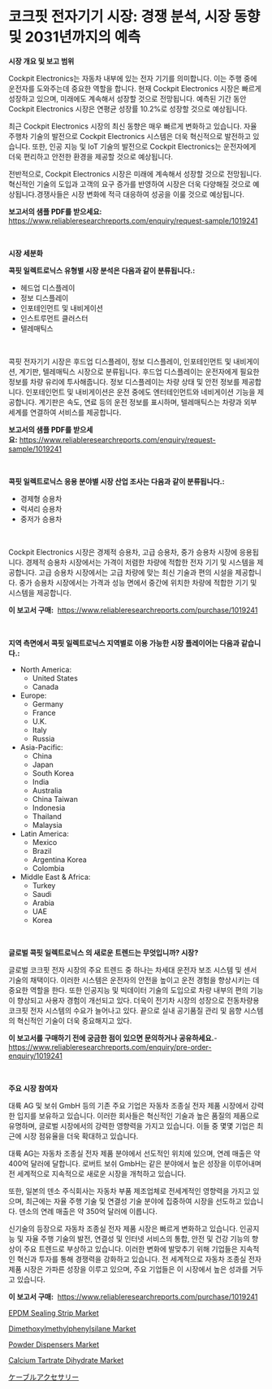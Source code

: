 <p><h1>코크핏 전자기기 시장: 경쟁 분석, 시장 동향 및 2031년까지의 예측</h1></p><p><strong>시장 개요 및 보고 범위</strong></p>
<p><p>Cockpit Electronics는 자동차 내부에 있는 전자 기기를 의미합니다. 이는 주행 중에 운전자를 도와주는데 중요한 역할을 합니다. 현재 Cockpit Electronics 시장은 빠르게 성장하고 있으며, 미래에도 계속해서 성장할 것으로 전망됩니다. 예측된 기간 동안 Cockpit Electronics 시장은 연평균 성장률 10.2%로 성장할 것으로 예상됩니다.</p><p>최근 Cockpit Electronics 시장의 최신 동향은 매우 빠르게 변화하고 있습니다. 자율 주행차 기술의 발전으로 Cockpit Electronics 시스템은 더욱 혁신적으로 발전하고 있습니다. 또한, 인공 지능 및 IoT 기술의 발전으로 Cockpit Electronics는 운전자에게 더욱 편리하고 안전한 환경을 제공할 것으로 예상됩니다.</p><p>전반적으로, Cockpit Electronics 시장은 미래에 계속해서 성장할 것으로 전망됩니다. 혁신적인 기술의 도입과 고객의 요구 증가를 반영하여 시장은 더욱 다양해질 것으로 예상됩니다.경쟁사들은 시장 변화에 적극 대응하여 성공을 이룰 것으로 예상됩니다.</p></p>
<p><strong>보고서의 샘플 PDF를 받으세요:</strong> <a href="https://www.reliableresearchreports.com/enquiry/request-sample/1019241">https://www.reliableresearchreports.com/enquiry/request-sample/1019241</a></p>
<p>&nbsp;</p>
<p><strong>시장 세분화</strong></p>
<p><strong>콕핏 일렉트로닉스 유형별 시장 분석은 다음과 같이 분류됩니다.:</strong></p>
<p><ul><li>헤드업 디스플레이</li><li>정보 디스플레이</li><li>인포테인먼트 및 내비게이션</li><li>인스트루먼트 클러스터</li><li>텔레매틱스</li></ul></p>
<p>&nbsp;</p>
<p><p>콕핏 전자기기 시장은 후드업 디스플레이, 정보 디스플레이, 인포테인먼트 및 내비게이션, 계기판, 텔레매틱스 시장으로 분류됩니다. 후드업 디스플레이는 운전자에게 필요한 정보를 차량 유리에 투사해줍니다. 정보 디스플레이는 차량 상태 및 안전 정보를 제공합니다. 인포테인먼트 및 내비게이션은 운전 중에도 엔터테인먼트와 네비게이션 기능을 제공합니다. 계기판은 속도, 연료 등의 운전 정보를 표시하며, 텔레매틱스는 차량과 외부 세계를 연결하여 서비스를 제공합니다.</p></p>
<p><strong>보고서의 샘플 PDF를 받으세요:</strong>&nbsp;<a href="https://www.reliableresearchreports.com/enquiry/request-sample/1019241">https://www.reliableresearchreports.com/enquiry/request-sample/1019241</a></p>
<p>&nbsp;</p>
<p><strong> 콕핏 일렉트로닉스 응용 분야별 시장 산업 조사는 다음과 같이 분류됩니다.:</strong></p>
<p><ul><li>경제형 승용차</li><li>럭셔리 승용차</li><li>중저가 승용차</li></ul></p>
<p>&nbsp;</p>
<p><p>Cockpit Electronics 시장은 경제적 승용차, 고급 승용차, 중가 승용차 시장에 응용됩니다. 경제적 승용차 시장에서는 가격이 저렴한 차량에 적합한 전자 기기 및 시스템을 제공합니다. 고급 승용차 시장에서는 고급 차량에 맞는 최신 기술과 편의 시설을 제공합니다. 중가 승용차 시장에서는 가격과 성능 면에서 중간에 위치한 차량에 적합한 기기 및 시스템을 제공합니다.</p></p>
<p><strong>이 보고서 구매:</strong>&nbsp; <a href="https://www.reliableresearchreports.com/purchase/1019241">https://www.reliableresearchreports.com/purchase/1019241</a></p>
<p>&nbsp;</p>
<p><strong>지역 측면에서 콕핏 일렉트로닉스 지역별로 이용 가능한 시장 플레이어는 다음과 같습니다.:</strong></p>
<p><ul>
    <li>
        North America:
        <ul>
            <li>United States</li>
            <li>Canada</li>
        </ul>
    </li>
    <li>
        Europe:
        <ul>
            <li>Germany</li>
            <li>France</li>
            <li>U.K.</li>
            <li>Italy</li>
            <li>Russia</li>
        </ul>
    </li>
    <li>
        Asia-Pacific:
        <ul>
            <li>China</li>
            <li>Japan</li>
            <li>South Korea</li>
            <li>India</li>
            <li>Australia</li>
            <li>China Taiwan</li>
            <li>Indonesia</li>
            <li>Thailand</li>
            <li>Malaysia</li>
        </ul>
    </li>
    <li>
        Latin America:
        <ul>
            <li>Mexico</li>
            <li>Brazil</li>
            <li>Argentina Korea</li>
            <li>Colombia</li>
        </ul>
    </li>
    <li>
        Middle East & Africa:
        <ul>
            <li>Turkey</li>
            <li>Saudi</li>
            <li>Arabia</li>
            <li>UAE</li>
            <li>Korea</li>
        </ul>
    </li>
    </ul></p>
<p>&nbsp;</p>
<p><strong>글로벌 콕핏 일렉트로닉스 의 새로운 트렌드는 무엇입니까? 시장?</strong></p>
<p><p>글로벌 코크핏 전자 시장의 주요 트렌드 중 하나는 차세대 운전자 보조 시스템 및 센서 기술의 채택이다. 이러한 시스템은 운전자의 안전을 높이고 운전 경험을 향상시키는 데 중요한 역할을 한다. 또한 인공지능 및 빅데이터 기술의 도입으로 차량 내부의 편의 기능이 향상되고 사용자 경험이 개선되고 있다. 더욱이 전기차 시장의 성장으로 전동차량용 코크핏 전자 시스템의 수요가 늘어나고 있다. 끝으로 실내 공기품질 관리 및 음향 시스템의 혁신적인 기술이 더욱 중요해지고 있다.</p></p>
<p><strong>이 보고서를 구매하기 전에 궁금한 점이 있으면 문의하거나 공유하세요.</strong>- <a href="https://www.reliableresearchreports.com/enquiry/pre-order-enquiry/1019241">https://www.reliableresearchreports.com/enquiry/pre-order-enquiry/1019241</a></p>
<p>&nbsp;</p>
<p><strong>주요 시장 참여자</strong></p>
<p><p>대륙 AG 및 보쉬 GmbH 등의 기존 주요 기업은 자동차 조종실 전자 제품 시장에서 강력한 입지를 보유하고 있습니다. 이러한 회사들은 혁신적인 기술과 높은 품질의 제품으로 유명하며, 글로벌 시장에서의 강력한 영향력을 가지고 있습니다. 이들 중 몇몇 기업은 최근에 시장 점유율을 더욱 확대하고 있습니다.</p><p>대륙 AG는 자동차 조종실 전자 제품 분야에서 선도적인 위치에 있으며, 연례 매출은 약 400억 달러에 달합니다. 로버트 보쉬 GmbH는 같은 분야에서 높은 성장을 이루어내며 전 세계적으로 지속적으로 새로운 시장을 개척하고 있습니다.</p><p>또한, 일본의 덴소 주식회사는 자동차 부품 제조업체로 전세계적인 영향력을 가지고 있으며, 최근에는 자율 주행 기술 및 연결성 기술 분야에 집중하여 시장을 선도하고 있습니다. 덴소의 연례 매출은 약 350억 달러에 이릅니다.</p><p>신기술의 등장으로 자동차 조종실 전자 제품 시장은 빠르게 변화하고 있습니다. 인공지능 및 자율 주행 기술의 발전, 연결성 및 인터넷 서비스의 통합, 안전 및 건강 기능의 향상이 주요 트렌드로 부상하고 있습니다. 이러한 변화에 발맞추기 위해 기업들은 지속적인 혁신과 투자를 통해 경쟁력을 강화하고 있습니다. 전 세계적으로 자동차 조종실 전자 제품 시장은 가파른 성장을 이루고 있으며, 주요 기업들은 이 시장에서 높은 성과를 거두고 있습니다.</p></p>
<p><strong>이 보고서 구매:</strong>&nbsp;&nbsp;<a href="https://www.reliableresearchreports.com/purchase/1019241">https://www.reliableresearchreports.com/purchase/1019241</a></p>
<p><p><a href="https://github.com/irfadac/Market-Research-Report-List-2/blob/main/epdm-sealing-strip-market.md">EPDM Sealing Strip Market</a></p><p><a href="https://view.publitas.com/reportprime-1/dimethoxylmethylphenylsilane-market-size-growing-and-forecasted-for-period-from-2023-2030-and-provides-complete-market-analysis-of-this-market/">Dimethoxylmethylphenylsilane Market</a></p><p><a href="https://issuu.com/reportprime-2/docs/powder-dispensers-market-size-2030.pptx">Powder Dispensers Market</a></p><p><a href="https://issuu.com/reportprime-2/docs/calcium-tartrate-dihydrate-market-size-2030.pptx">Calcium Tartrate Dihydrate Market</a></p><p><a href="https://github.com/ycmtqqhvk3273/Market-Research-Report-List-1/blob/main/6105478189485.md">ケーブルアクセサリー</a></p></p>
